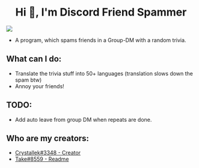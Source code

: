 <h1 align="center">Hi 👋, I'm Discord Friend Spammer</h1>
<img src="https://komarev.com/ghpvc/?username=aszope&style=flat-square&label=REPO+VIEWS" />

- A program, which spams friends in a Group-DM with a random trivia.
## What can I do:
- Translate the trivia stuff into 50+ languages (translation slows down the spam btw)
- Annoy your friends!

## TODO:
- Add auto leave from group DM when repeats are done.

## Who are my creators:
- [Crystallek#3348 - Creator](https://github.com/Crystallek)
- [Take#8559 - Readme](https://github.com/takoda121)
